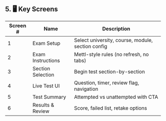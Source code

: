 ## 5. 🖥️ Key Screens

| Screen # | Name              | Description                                       |
| -------- | ----------------- | ------------------------------------------------- |
| 1        | Exam Setup        | Select university, course, module, section config |
| 2        | Exam Instructions | Mettl-style rules (no refresh, no tabs)           |
| 3        | Section Selection | Begin test section-by-section                     |
| 4        | Live Test UI      | Question, timer, review flag, navigation          |
| 5        | Test Summary      | Attempted vs unattempted with CTA                 |
| 6        | Results & Review  | Score, failed list, retake options                |
